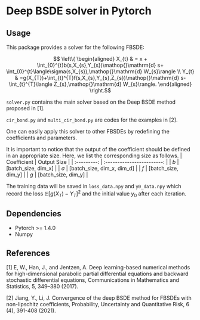 # Deep BSDE solver in Pytorch

## Usage

This package provides a solver for the following FBSDE:
```math
 \left\{
    \begin{aligned}
        X_{t} & = x + \int_{0}^{t}b(s,X_{s},Y_{s})\mathop{}\mathrm{d} s+ \int_{0}^{t}\langle\sigma(s,X_{s}),\mathop{}\mathrm{d} W_{s}\rangle \\
        Y_{t} & =g(X_{T})+\int_{t}^{T}f(s,X_{s},Y_{s},Z_{s})\mathop{}\mathrm{d} s-\int_{t}^{T}\langle Z_{s},\mathop{}\mathrm{d} W_{s}\rangle.
    \end{aligned}
    \right.
```

`solver.py` contains the main solver based on the Deep BSDE method proposed in [1].

`cir_bond.py` and `multi_cir_bond.py` are codes for the examples in [2].

One can easily apply this solver to other FBSDEs by redefining the coefficients and parameters.

It is important to notice that the output of the coefficient should be defined in an appropriate size.
Here, we list the corresponding size as follows.
| Coefficient |        Output Size         |
| :---------: | :------------------------: |
|     $b$     |    [batch_size, dim_x]     |
|  $\sigma$   | [batch_size, dim_x, dim_d] |
|     $f$     |    [batch_size, dim_y]     |
|     $g$     |    [batch_size, dim_y]     |

The training data will be saved in `loss_data.npy` and `y0_data.npy` which record the loss $\mathbb{E}[g(X_{T})-Y_{T}]^{2}$ and the initial value $y_0$ after each iteration.

## Dependencies

* Pytorch >= 1.4.0
* Numpy

## References

[1] E, W., Han, J., and Jentzen, A. Deep learning-based numerical methods for high-dimensional parabolic partial differential equations and backward stochastic differential equations, Communications in Mathematics and Statistics, 5, 349–380 (2017).

[2] Jiang, Y., Li, J. Convergence of the deep BSDE method for FBSDEs with non-lipschitz coefficients, Probability, Uncertainty and Quantitative Risk, 6 (4), 391-408 (2021).
